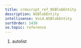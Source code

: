 ```yaml
---
title: crmscript_ref_NSBlobEntity
description: NSBlobEntity
intellisense: Void.NSBlobEntity
sortOrder: 1438
so.topic: reference
---
```







1. autolist

